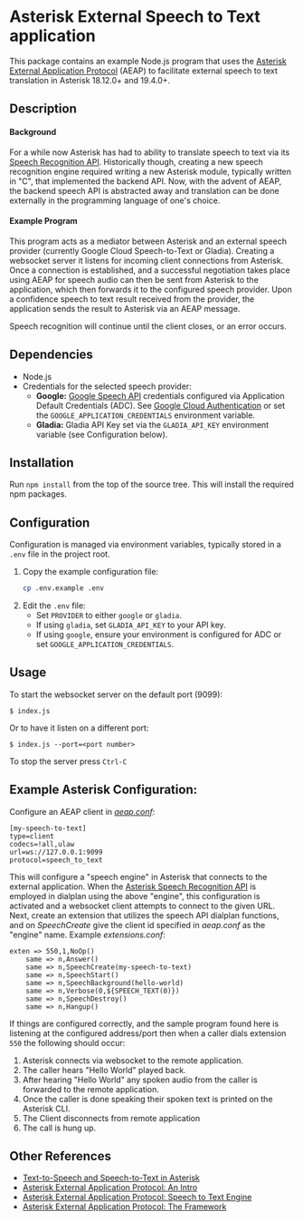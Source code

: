 # Asterisk External Speech to Text application

This package contains an example Node.js program that uses the [Asterisk External Application Protocol](https://wiki.asterisk.org/wiki/pages/viewpage.action?pageId=47875006) (AEAP) to facilitate external speech to text translation in Asterisk 18.12.0+ and 19.4.0+.

## Description

#### Background
For a while now Asterisk has had to ability to translate speech to text via its [Speech Recognition API](https://wiki.asterisk.org/wiki/display/AST/Speech+Recognition+API). Historically though, creating a new speech recognition engine required writing a new Asterisk module, typically written in "C", that implemented the backend API. Now, with the advent of AEAP, the backend speech API is abstracted away and translation can be done externally in the programming language of one's choice.

#### Example Program
This program acts as a mediator between Asterisk and an external speech provider (currently Google Cloud Speech-to-Text or Gladia). Creating a websocket server it listens for incoming client connections from Asterisk. Once a connection is established, and a successful negotiation takes place using AEAP for speech audio can then be sent from Asterisk to the application, which then forwards it to the configured speech provider. Upon a confidence speech to text result received from the provider, the application sends the result to Asterisk via an AEAP message.

Speech recognition will continue until the client closes, or an error occurs.

## Dependencies

* Node.js
* Credentials for the selected speech provider:
    * **Google:** [Google Speech API](https://cloud.google.com/speech-to-text/docs/) credentials configured via Application Default Credentials (ADC). See [Google Cloud Authentication](https://cloud.google.com/docs/authentication/provide-credentials-adc) or set the `GOOGLE_APPLICATION_CREDENTIALS` environment variable.
    * **Gladia:** Gladia API Key set via the `GLADIA_API_KEY` environment variable (see Configuration below).

## Installation

Run `npm install` from the top of the source tree. This will install the required npm packages.

## Configuration

Configuration is managed via environment variables, typically stored in a `.env` file in the project root.

1.  Copy the example configuration file:
    ```bash
    cp .env.example .env
    ```
2.  Edit the `.env` file:
    *   Set `PROVIDER` to either `google` or `gladia`.
    *   If using `gladia`, set `GLADIA_API_KEY` to your API key.
    *   If using `google`, ensure your environment is configured for ADC or set `GOOGLE_APPLICATION_CREDENTIALS`.

## Usage

To start the websocket server on the default port (9099):
```
$ index.js
```
Or to have it listen on a different port:
```
$ index.js --port=<port number>
```
To stop the server press `Ctrl-C`

## Example Asterisk Configuration:

Configure an AEAP client in [*aeap.conf*](https://github.com/asterisk/asterisk/blob/master/configs/samples/aeap.conf.sample):
```
[my-speech-to-text]
type=client
codecs=!all,ulaw
url=ws://127.0.0.1:9099
protocol=speech_to_text
```
This will configure a "speech engine" in Asterisk that connects to the external application. When the [Asterisk Speech Recognition API](https://wiki.asterisk.org/wiki/display/AST/Speech+Recognition+API) is employed in dialplan using the above "engine", this configuration is activated and a websocket client attempts to connect to the given URL. Next, create an extension that utilizes the speech API dialplan functions, and on *SpeechCreate* give the client id specified in *aeap.conf* as the "engine" name. Example *extensions.conf*:
```
exten => 550,1,NoOp()
	same => n,Answer()
	same => n,SpeechCreate(my-speech-to-text)
	same => n,SpeechStart()
	same => n,SpeechBackground(hello-world)
	same => n,Verbose(0,${SPEECH_TEXT(0)})
	same => n,SpeechDestroy()
	same => n,Hangup()
```
If things are configured correctly, and the sample program found here is listening at the configured address/port then when a caller dials extension `550` the following should occur:
1. Asterisk connects via websocket to the remote application.
2. The caller hears "Hello World" played back.
3. After hearing "Hello World" any spoken audio from the caller is forwarded to the remote application.
4. Once the caller is done speaking their spoken text is printed on the Asterisk CLI.
5. The Client disconnects from remote application
6. The call is hung up.

## Other References
* [Text-to-Speech and Speech-to-Text in Asterisk](https://www.asterisk.org/text-to-speech-and-speech-to-text-in-asterisk/)
* [Asterisk External Application Protocol: An Intro](https://www.asterisk.org/asterisk-external-application-protocol-an-intro/)
* [Asterisk External Application Protocol: Speech to Text Engine](https://www.asterisk.org/asterisk-external-application-protocol-speech-to-text-engine/)
* [Asterisk External Application Protocol: The Framework](https://www.asterisk.org/asterisk-external-application-protocol-the-framework/)
